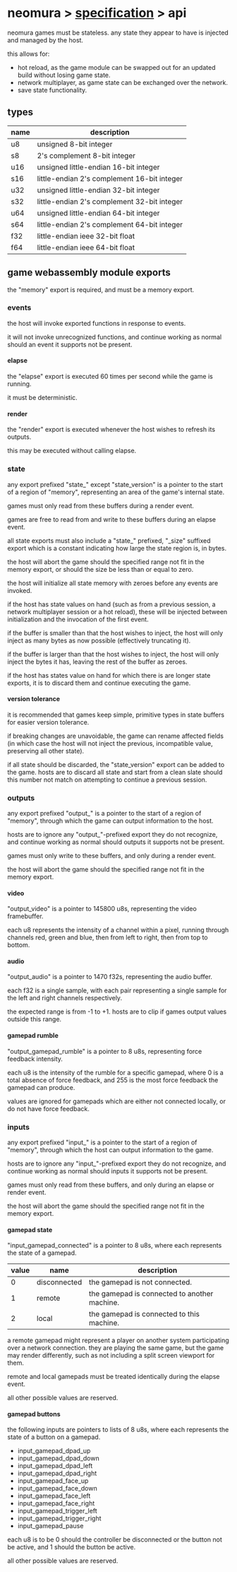 # neomura > [specification](./readme.md) > api

neomura games must be stateless.  any state they appear to have is injected and
managed by the host.

this allows for:

- hot reload, as the game module can be swapped out for an updated build without
  losing game state.
- network multiplayer, as game state can be exchanged over the network.
- save state functionality.

## types

| name | description                                       |
| ---- | ------------------------------------------------- |
| u8   | unsigned 8-bit integer                            |
| s8   | 2's complement 8-bit integer                      |
| u16  | unsigned little-endian 16-bit integer             |
| s16  | little-endian 2's complement 16-bit integer       |
| u32  | unsigned little-endian 32-bit integer             |
| s32  | little-endian 2's complement 32-bit integer       |
| u64  | unsigned little-endian 64-bit integer             |
| s64  | little-endian 2's complement 64-bit integer       |
| f32  | little-endian ieee 32-bit float                   |
| f64  | little-endian ieee 64-bit float                   |

## game webassembly module exports

the "memory" export is required, and must be a memory export.

### events

the host will invoke exported functions in response to events.

it will not invoke unrecognized functions, and continue working as normal should
an event it supports not be present.

#### elapse

the "elapse" export is executed 60 times per second while the game is running.

it must be deterministic.

#### render

the "render" export is executed whenever the host wishes to refresh its outputs.

this may be executed without calling elapse.

### state

any export prefixed "state_" except "state_version" is a pointer to the start
of a region of "memory", representing an area of the game's internal state.

games must only read from these buffers during a render event.

games are free to read from and write to these buffers during an elapse event.

all state exports must also include a "state_" prefixed, "_size" suffixed export
which is a constant indicating how large the state region is, in bytes.

the host will abort the game should the specified range not fit in the memory
export, or should the size be less than or equal to zero.

the host will initialize all state memory with zeroes before any events are
invoked.

if the host has state values on hand (such as from a previous session, a network
multiplayer session or a hot reload), these will be injected between
initialization and the invocation of the first event.

if the buffer is smaller than that the host wishes to inject, the host will only
inject as many bytes as now possible (effectively truncating it).

if the buffer is larger than that the host wishes to inject, the host will only
inject the bytes it has, leaving the rest of the buffer as zeroes.

if the host has states value on hand for which there is are longer state
exports, it is to discard them and continue executing the game.

#### version tolerance

it is recommended that games keep simple, primitive types in state buffers for
easier version tolerance.

if breaking changes are unavoidable, the game can rename affected fields (in
which case the host will not inject the previous, incompatible value,
preserving all other state).

if all state should be discarded, the "state_version" export can be added to the
game.  hosts are to discard all state and start from a clean slate should this
number not match on attempting to continue a previous session.

### outputs

any export prefixed "output_" is a pointer to the start of a region of "memory",
through which the game can output information to the host.

hosts are to ignore any "output_"-prefixed export they do not recognize, and
continue working as normal should outputs it supports not be present.

games must only write to these buffers, and only during a render event.

the host will abort the game should the specified range not fit in the memory
export.

#### video

"output_video" is a pointer to 145800 u8s, representing the video framebuffer.

each u8 represents the intensity of a channel within a pixel, running through
channels red, green and blue, then from left to right, then from top to bottom.

#### audio

"output_audio" is a pointer to 1470 f32s, representing the audio buffer.

each f32 is a single sample, with each pair representing a single sample for the
left and right channels respectively.

the expected range is from -1 to +1.  hosts are to clip if games output values
outside this range.

#### gamepad rumble

"output_gamepad_rumble" is a pointer to 8 u8s, representing force feedback
intensity.

each u8 is the intensity of the rumble for a specific gamepad, where 0 is a
total absence of force feedback, and 255 is the most force feedback the gamepad
can produce.

values are ignored for gamepads which are either not connected locally, or do
not have force feedback.

### inputs

any export prefixed "input_" is a pointer to the start of a region of "memory",
through which the host can output information to the game.

hosts are to ignore any "input_"-prefixed export they do not recognize, and
continue working as normal should inputs it supports not be present.

games must only read from these buffers, and only during an elapse or render
event.

the host will abort the game should the specified range not fit in the memory
export.

#### gamepad state

"input_gamepad_connected" is a pointer to 8 u8s, where each represents the state
of a gamepad.

| value | name         | description                                  |
| ----- | ------------ | -------------------------------------------- |
| 0     | disconnected | the gamepad is not connected.                |
| 1     | remote       | the gamepad is connected to another machine. |
| 2     | local        | the gamepad is connected to this machine.    |

a remote gamepad might represent a player on another system participating over a
network connection.  they are playing the same game, but the game may render
differently, such as not including a split screen viewport for them.

remote and local gamepads must be treated identically during the elapse event.

all other possible values are reserved.

#### gamepad buttons

the following inputs are pointers to lists of 8 u8s, where each represents the
state of a button on a gamepad.

- input_gamepad_dpad_up
- input_gamepad_dpad_down
- input_gamepad_dpad_left
- input_gamepad_dpad_right
- input_gamepad_face_up
- input_gamepad_face_down
- input_gamepad_face_left
- input_gamepad_face_right
- input_gamepad_trigger_left
- input_gamepad_trigger_right
- input_gamepad_pause

each u8 is to be 0 should the controller be disconnected or the button not be
active, and 1 should the button be active.

all other possible values are reserved.
